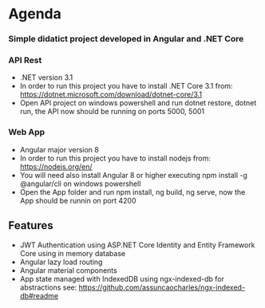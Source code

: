 # Agenda

### Simple didatict project developed in Angular and .NET Core

### API Rest

- .NET version 3.1
- In order to run this project you have to install .NET Core 3.1 from: https://dotnet.microsoft.com/download/dotnet-core/3.1
- Open API project on windows powershell and run dotnet restore, dotnet run, the API now should be running on ports 5000, 5001

### Web App

- Angular major version 8
- In order to run this project you have to install nodejs from: https://nodejs.org/en/
- You will need also install Angular 8 or higher executing npm install -g @angular/cli on windows powershell
- Open the App folder and run npm install, ng build, ng serve, now the App should be runnin on port 4200

## Features

- JWT Authentication using ASP.NET Core Identity and Entity Framework Core using in memory database
- Angular lazy load routing
- Angular material components
- App state managed with IndexedDB using ngx-indexed-db for abstractions see: https://github.com/assuncaocharles/ngx-indexed-db#readme

